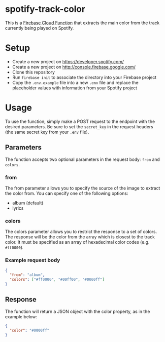 # spotify-track-color

This is a [Firebase Cloud Function](https://firebase.google.com/docs/functions)
that extracts the main color from the track currently being played on Spotify.

# Setup

- Create a new project on https://developer.spotify.com/
- Create a new project on http://console.firebase.google.com/
- Clone this repository
- Run `firebase init` to associate the directory into your Firebase project
- Copy the `.env.example` file into a new `.env` file and replace the
  placeholder values with information from your Spotify project

# Usage

To use the function, simply make a POST request to the endpoint with the desired
parameters. Be sure to set the `secret_key` in the request headers (the same
secret key from your `.env` file).

## Parameters

The function accepts two optional parameters in the request body: `from` and
`colors`.

### from

The from parameter allows you to specify the source of the image to extract the
color from. You can specify one of the following options:

- album (default)
- lyrics

### colors

The colors parameter allows you to restrict the response to a set of colors. The
response will be the color from the array which is closest to the track color.
It must be specified as an array of hexadecimal color codes (e.g. `#ff0000`).

### Example request body

```json
{
  "from": "album",
  "colors": ["#ff0000", "#00ff00", "#0000ff"]
}
```

## Response

The function will return a JSON object with the color property, as in the
example below:

```json
{
  "color": "#0000ff"
}
```
